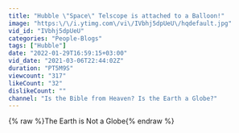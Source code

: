 ```yaml
---
title: "Hubble \"Space\" Telscope is attached to a Balloon!"
image: "https:\/\/i.ytimg.com\/vi\/IVbhj5dpUeU\/hqdefault.jpg"
vid_id: "IVbhj5dpUeU"
categories: "People-Blogs"
tags: ["Hubble"]
date: "2022-01-29T16:59:15+03:00"
vid_date: "2021-03-06T22:44:02Z"
duration: "PT5M9S"
viewcount: "317"
likeCount: "32"
dislikeCount: ""
channel: "Is the Bible from Heaven? Is the Earth a Globe?"
---
```

{% raw %}The Earth is Not a Globe{% endraw %}
